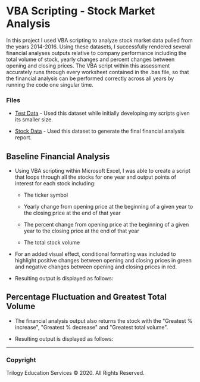 # VBA Scripting - Stock Market Analysis

In this project I used VBA scripting to analyze stock market data pulled from the years 2014-2016. Using these datasets, I successfully rendered several financial analyses outputs relative to company performance including the total volume of stock, yearly changes and percent changes between opening and closing prices. The VBA script within this assessment accurately runs through every worksheet contained in the .bas file, so that the financial analysis can be performed correctly across all years by running the code one singular time. 


### Files

* [Test Data](Resources/alphabetical_testing.xlsx) - Used this dataset while initially developing my scripts given its smaller size.

* [Stock Data](Resources/Multiple_year_stock_data.xlsx) - Used this dataset to generate the final financial analysis report.

## Baseline Financial Analysis

* Using VBA scripting within Microsoft Excel, I was able to create a script that loops through all the stocks for one year and output points of interest for each stock including:

  * The ticker symbol

  * Yearly change from opening price at the beginning of a given year to the closing price at the end of that year

  * The percent change from opening price at the beginning of a given year to the closing price at the end of that year

  * The total stock volume

* For an added visual effect, conditional formatting was included to highlight positive changes between opening and closing prices in green and negative changes between opening and closing prices in red.

* Resulting output is displayed as follows:


## Percentage Fluctuation and Greatest Total Volume

* The financial analysis output also returns the stock with the "Greatest % increase", "Greatest % decrease" and "Greatest total volume".

* Resulting output is displayed as follows:

- - -

### Copyright

Trilogy Education Services © 2020. All Rights Reserved.
